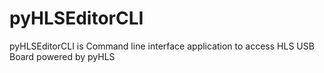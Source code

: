 # pyHLSEditorCLI
pyHLSEditorCLI is Command line interface application to access HLS USB Board powered by pyHLS
